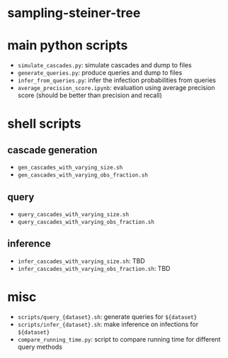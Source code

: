 # sampling-steiner-tree

# main python scripts

- `simulate_cascades.py`: simulate cascades and dump to files
- `generate_queries.py`: produce queries and dump to files
- `infer_from_queries.py`: infer the infection probabilities from queries
- `average_precision_score.ipynb`: evaluation using average precision score (should be better than precision and recall)

# shell scripts

## cascade generation

- `gen_cascades_with_varying_size.sh`
- `gen_cascades_with_varying_obs_fraction.sh`

## query

- `query_cascades_with_varying_size.sh`
- `query_cascades_with_varying_obs_fraction.sh`

## inference

- `infer_cascades_with_varying_size.sh`: TBD
- `infer_cascades_with_varying_obs_fraction.sh`: TBD

# misc

- `scripts/query_{dataset}.sh`: generate queries for `${dataset}`
- `scripts/infer_{dataset}.sh`: make inference on infections for `${dataset}`
- `compare_running_time.py`: script to compare running time for different query methods